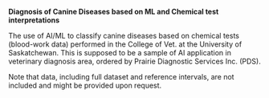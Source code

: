 **Diagnosis of Canine Diseases based on ML and Chemical test interpretations**

The use of AI/ML to classify canine diseases based on chemical tests (blood-work data) performed in the College of Vet. at the University of Saskatchewan. This is supposed to be a sample of AI application in veterinary diagnosis area, ordered by Prairie Diagnostic Services Inc. (PDS).

Note that data, including full dataset and reference intervals, are not included and might be provided upon request.
